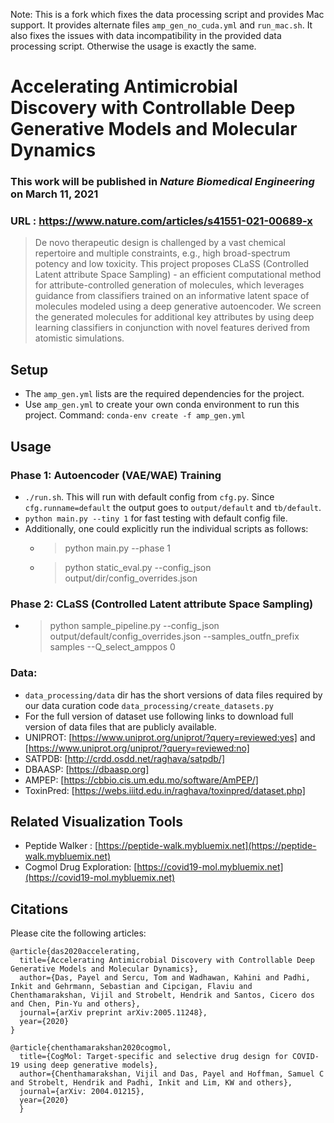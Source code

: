 Note: This is a fork which fixes the data processing script and provides Mac support.
It provides alternate files `amp_gen_no_cuda.yml` and `run_mac.sh`.
It also fixes the issues with data incompatibility in the provided data processing script.
Otherwise the usage is exactly the same.

# Accelerating Antimicrobial Discovery with Controllable Deep Generative Models and Molecular Dynamics
### This work will be published in _Nature Biomedical Engineering_ on March 11, 2021
### URL :  https://www.nature.com/articles/s41551-021-00689-x 

> De novo therapeutic design is challenged by a vast chemical repertoire and multiple constraints, e.g.,
>  high broad-spectrum potency and low toxicity. This project proposes CLaSS (Controlled Latent attribute 
Space Sampling) - an efficient computational method for attribute-controlled generation of molecules, which leverages 
guidance from classifiers trained on an informative latent space of molecules modeled using a deep generative autoencoder. 
We screen the generated molecules for additional key attributes by using deep learning classifiers in conjunction with novel 
features derived from atomistic simulations.



## Setup 
+ The `amp_gen.yml` lists are the required dependencies for the project.
+ Use `amp_gen.yml` to create your own conda environment to run this project. Command: `conda-env create -f amp_gen.yml`

## Usage

### Phase 1: Autoencoder (VAE/WAE) Training
+ `./run.sh`. This will run with default config from `cfg.py`. Since `cfg.runname=default` the output goes to `output/default` and `tb/default`.
+ `python main.py --tiny 1` for fast testing with default config file.
+ Additionally, one could explicitly run the individual scripts as follows:
  * > python main.py --phase 1
  * > python static_eval.py --config_json output/dir/config_overrides.json

### Phase 2: CLaSS (Controlled Latent attribute Space Sampling)
+ > python sample_pipeline.py --config_json output/default/config_overrides.json --samples_outfn_prefix samples --Q_select_amppos 0

### Data: 
+ `data_processing/data` dir has the short versions of data files required by our data curation code `data_processing/create_datasets.py`
+ For the full version of dataset use following links to download full version of data files that are publicly available. 
+ UNIPROT: [https://www.uniprot.org/uniprot/?query=reviewed:yes] and [https://www.uniprot.org/uniprot/?query=reviewed:no]
+ SATPDB: [http://crdd.osdd.net/raghava/satpdb/]
+ DBAASP: [https://dbaasp.org]
+ AMPEP: [https://cbbio.cis.um.edu.mo/software/AmPEP/]
+ ToxinPred: [https://webs.iiitd.edu.in/raghava/toxinpred/dataset.php]

## Related Visualization Tools
+ Peptide Walker : [https://peptide-walk.mybluemix.net](https://peptide-walk.mybluemix.net)
+ Cogmol Drug Exploration: [https://covid19-mol.mybluemix.net](https://covid19-mol.mybluemix.net)

## Citations

Please cite the following articles:

```
@article{das2020accelerating,
  title={Accelerating Antimicrobial Discovery with Controllable Deep Generative Models and Molecular Dynamics},
  author={Das, Payel and Sercu, Tom and Wadhawan, Kahini and Padhi, Inkit and Gehrmann, Sebastian and Cipcigan, Flaviu and Chenthamarakshan, Vijil and Strobelt, Hendrik and Santos, Cicero dos and Chen, Pin-Yu and others},
  journal={arXiv preprint arXiv:2005.11248},
  year={2020}
}
```



```
@article{chenthamarakshan2020cogmol,
  title={CogMol: Target-specific and selective drug design for COVID-19 using deep generative models},
  author={Chenthamarakshan, Vijil and Das, Payel and Hoffman, Samuel C and Strobelt, Hendrik and Padhi, Inkit and Lim, KW and others},
  journal={arXiv: 2004.01215},
  year={2020}
  }
  ```
